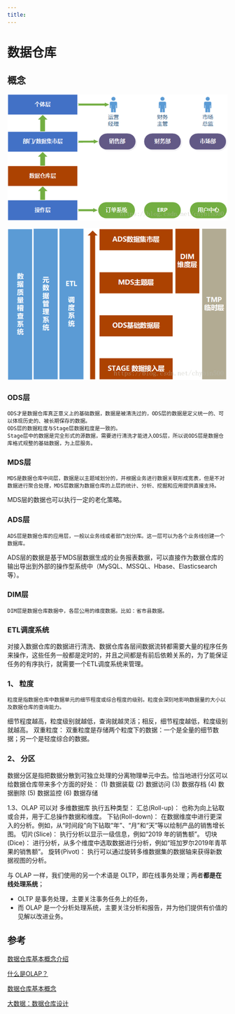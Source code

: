 ```yaml
---
title:
---
```

# 数据仓库

## 概念



![è¿éåå¾çæè¿°](../../ImgSource/20180528092706337)

![è¿éåå¾çæè¿°](../../ImgSource/20180528092839867)

### ODS层


    ODS才是数据仓库真正意义上的基础数据，数据是被清洗过的，ODS层的数据是定义统一的、可以体现历史的、被长期保存的数据。 
    ODS层的数据粒度与Stage层数据粒度是一致的。 
    Stage层中的数据是完全形式的源数据，需要进行清洗才能进入ODS层，所以说ODS层是数据仓库格式规整的基础数据，为上层服务。

### MDS层


    MDS是数据仓库中间层，数据是以主题域划分的，并根据业务进行数据关联形成宽表，但是不对数据进行聚合处理，MDS层数据为数据仓库的上层的统计、分析、挖掘和应用提供直接支持。 
MDS层的数据也可以执行一定的老化策略。

### ADS层


    ADS层是数据仓库的应用层，一般以业务线或者部门划分库。这一层可以为各个业务线创建一个数据库。 
ADS层的数据是基于MDS层数据生成的业务报表数据，可以直接作为数据仓库的输出导出到外部的操作型系统中（MySQL、MSSQL、Hbase、Elasticsearch等）。

###  DIM层


    DIM层是数据仓库数据中，各层公用的维度数据。比如：省市县数据。

### ETL调度系统


​    对接入数据仓库的数据进行清洗、数据仓库各层间数据流转都需要大量的程序任务来操作，这些任务一般都是定时的，并且之间都是有前后依赖关系的，为了能保证任务的有序执行，就需要一个ETL调度系统来管理。

### 1、 粒度


    粒度是指数据仓库中数据单元的细节程度或综合程度的级别。粒度会深刻地影响数据量的大小以及数据仓库的查询能力。 
细节程度越高，粒度级别就越低，查询就越灵活；相反，细节程度越低，粒度级别就越高。 
    双重粒度： 
    双重粒度是存储两个粒度下的数据：一个是全量的细节数据；另一个是轻度综合的数据。

### 2、 分区


​    数据分区是指把数据分散到可独立处理的分离物理单元中去。恰当地进行分区可以给数据仓库带来多个方面的好处： 
(1) 数据装载 (2) 数据访问 (3) 数据存档 (4) 数据删除 (5) 数据监控 (6) 数据存储





1.3、OLAP 可以对 多维数据库 执行五种类型：
汇总(Roll-up)： 也称为向上钻取或合并，用于汇总操作数据和维度。
下钻(Roll-down)： 在数据维度中进行更深入的分析。例如，从“时间段”向下钻取“年”、“月”和“天”等以绘制产品的销售增长图。
切片(Slice)： 执行分析以显示一级信息，例如“2019 年的销售额”。
切块(Dice)： 进行分析，从多个维度中选取数据进行分析，例如“班加罗尔2019年青苹果的销售额”。
旋转(Pivot)： 执行可以通过旋转多维数据集的数据轴来获得新数据视图的分析。

与 OLAP 一样，我们使用的另一个术语是 OLTP，即在线事务处理；两者**都是在线处理系统**；

- OLTP 是事务处理，主要关注事务任务上的任务，
- 而 OLAP 是一个分析处理系统，主要关注分析和报告，并为他们提供有价值的见解以改进业务。

## 参考

[数据仓库基本概念介绍](https://blog.csdn.net/newchitu/article/details/87883788)

[什么是OLAP？](https://blog.csdn.net/wuxintdrh/article/details/119931658)

 [数据仓库基本概念](https://www.cnblogs.com/wenwu5832/p/6845898.html)

[大数据：数据仓库设计](https://blog.csdn.net/qq_43713049/article/details/116571675)